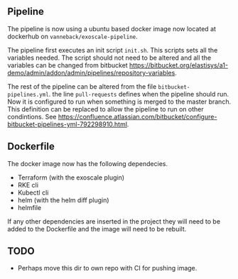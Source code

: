 ## Pipeline
The pipeline is now using a ubuntu based docker image now located at dockerhub on
`vanneback/exoscale-pipeline`. 

The pipeline first executes an init script `init.sh`. This scripts sets all the variables
needed. The script should not need to be altered and all the variables can be changed from
bitbucket https://bitbucket.org/elastisys/a1-demo/admin/addon/admin/pipelines/repository-variables.

The rest of the pipeline can be altered from the file `bitbucket-pipelines.yml`. the line `pull-requests`
defines when the pipeline should run. Now it is configured to run when something is merged to the master branch.
This definition can be replaced to allow the pipeline to run on other condintions. See https://confluence.atlassian.com/bitbucket/configure-bitbucket-pipelines-yml-792298910.html.

## Dockerfile
The docker image now has the following dependecies.

* Terraform (with the exoscale plugin)
* RKE cli
* Kubectl cli
* helm (with the helm diff plugin)
* helmfile

If any other dependencies are inserted in the project they will need to be added to the Dockerfile
and the image will need to be rebuilt.

## TODO
* Perhaps move this dir to own repo with CI for pushing image.
